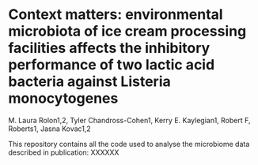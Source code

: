 # Context matters: environmental microbiota of ice cream processing facilities affects the inhibitory performance of two lactic acid bacteria against Listeria monocytogenes

M. Laura Rolon1,2, Tyler Chandross-Cohen1, Kerry E. Kaylegian1, Robert F, Roberts1, Jasna Kovac1,2

This repository contains all the code used to analyse  the microbiome data described in publication: XXXXXX

